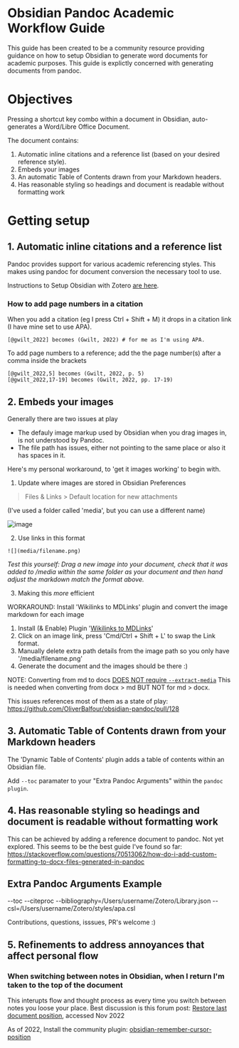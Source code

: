 # Obsidian Pandoc Academic Workflow Guide

This guide has been created to be a community resource providing guidance on how to setup Obsidian to generate word documents for academic purposes.
This guide is explictly concerned with generating documents from pandoc.

# Objectives

Pressing a shortcut key combo within a document in Obsidian, auto-generates a Word/Libre Office Document.

The document contains:

1. Automatic inline citations and a reference list (based on your desired reference style).
2. Embeds your images 
2. An automatic Table of Contents drawn from your Markdown headers.
4. Has reasonable styling so headings and document is readable without formatting work

# Getting setup

## 1. Automatic inline citations and a reference list 

Pandoc provides support for various academic referencing styles. This makes using pandoc for document conversion the necessary tool to use.

Instructions to Setup Obsidian with Zotero [are here](setup-zotero-obsidian.md).


### How to add page numbers in a citation

When you add a citation (eg I press Ctrl + Shift + M) it drops in a citation link (I have mine set to use APA).

    [@gwilt_2022] becomes (Gwilt, 2022) # for me as I'm using APA.

To add page numbers to a reference; add the the page number(s) after a comma inside the brackets

    [@gwilt_2022,5] becomes (Gwilt, 2022, p. 5)
    [@gwilt_2022,17-19] becomes (Gwilt, 2022, pp. 17-19)

## 2. Embeds your images

Generally there are two issues at play
- The defauly image markup used by Obsidian when you drag images in, is not understood by Pandoc.
- The file path has issues, either not pointing to the same place or also it has spaces in it.

Here's my personal workaround, to 'get it images working' to begin with.

1. Update where images are stored in Obsidian Preferences

 > Files & Links > Default location for new attachments

(I've used a folder called 'media', but you can use a different name)

![image](https://user-images.githubusercontent.com/114459/197368985-1ec874f5-b5e4-458c-baa9-89a6038111cf.png)

2. Use links in this format

```![](media/filename.png)```

*Test this yourself: Drag a new image into your document, check that it was added to /media within the same folder as your document and then hand adjust the markdown match the format above.*

3. Making this *more* efficient

WORKAROUND: Install 'Wikilinks to MDLinks' plugin and convert the image markdown for each image
1. Install (& Enable) Plugin '[Wikilinks to MDLinks](https://github.com/agathauy/wikilinks-to-mdlinks-obsidian)'
2. Click on an image link, press 'Cmd/Ctrl + Shift + L' to swap the Link format.
3. Manually delete extra path details from the image path so you only have '/media/filename.png'
4. Generate the document and the images should be there :)

NOTE: Converting from md to docs [DOES NOT require `--extract-media`](https://groups.google.com/g/pandoc-discuss/c/NSAeHu0YTE8/m/7_7tmW4sCQAJ) 
This is needed when converting from docx > md BUT NOT for md > docx.

This issues references most of them as a state of play: https://github.com/OliverBalfour/obsidian-pandoc/pull/128

## 3. Automatic Table of Contents drawn from your Markdown headers

The 'Dynamic Table of Contents' plugin adds a table of contents within an Obsidian file.

Add `--toc` paramater to your "Extra Pandoc Arguments" within the `pandoc plugin`.

## 4. Has reasonable styling so headings and document is readable without formatting work

This can be achieved by adding a reference document to pandoc.
Not yet explored. This seems to be the best guide I've found so far: https://stackoverflow.com/questions/70513062/how-do-i-add-custom-formatting-to-docx-files-generated-in-pandoc

## Extra Pandoc Arguments Example

--toc
--citeproc 
--bibliography=/Users/username/Zotero/Library.json 
--csl=/Users/username/Zotero/styles/apa.csl

Contributions, questions, isssues, PR's welcome :)

## 5. Refinements to address annoyances that affect personal flow

### When switching between notes in Obsidian, when I return I'm taken to the top of the document

This interupts flow and thought process as every time you switch between notes you loose your place.
Best discussion is this forum post: [Restore last document position](https://forum.obsidian.md/t/restore-last-document-position/962/59), accessed Nov 2022

As of 2022, Install the community plugin: [obsidian-remember-cursor-position](https://github.com/dy-sh/obsidian-remember-cursor-position)
